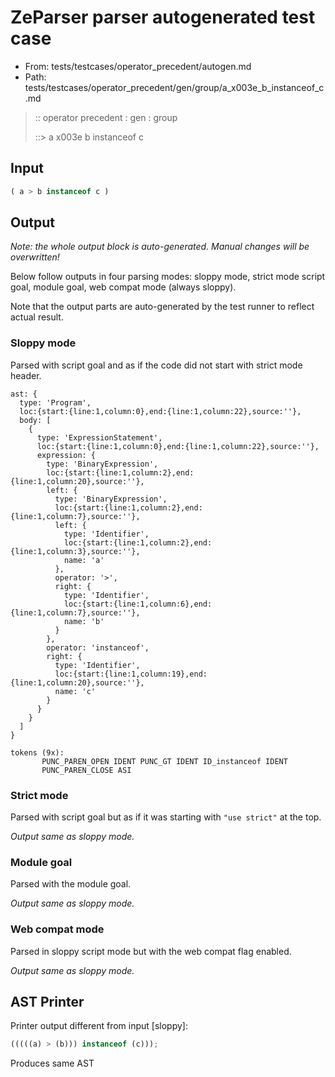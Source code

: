 # ZeParser parser autogenerated test case

- From: tests/testcases/operator_precedent/autogen.md
- Path: tests/testcases/operator_precedent/gen/group/a_x003e_b_instanceof_c.md

> :: operator precedent : gen : group
>
> ::> a x003e b instanceof c

## Input


`````js
( a > b instanceof c )
`````

## Output

_Note: the whole output block is auto-generated. Manual changes will be overwritten!_

Below follow outputs in four parsing modes: sloppy mode, strict mode script goal, module goal, web compat mode (always sloppy).

Note that the output parts are auto-generated by the test runner to reflect actual result.

### Sloppy mode

Parsed with script goal and as if the code did not start with strict mode header.

`````
ast: {
  type: 'Program',
  loc:{start:{line:1,column:0},end:{line:1,column:22},source:''},
  body: [
    {
      type: 'ExpressionStatement',
      loc:{start:{line:1,column:0},end:{line:1,column:22},source:''},
      expression: {
        type: 'BinaryExpression',
        loc:{start:{line:1,column:2},end:{line:1,column:20},source:''},
        left: {
          type: 'BinaryExpression',
          loc:{start:{line:1,column:2},end:{line:1,column:7},source:''},
          left: {
            type: 'Identifier',
            loc:{start:{line:1,column:2},end:{line:1,column:3},source:''},
            name: 'a'
          },
          operator: '>',
          right: {
            type: 'Identifier',
            loc:{start:{line:1,column:6},end:{line:1,column:7},source:''},
            name: 'b'
          }
        },
        operator: 'instanceof',
        right: {
          type: 'Identifier',
          loc:{start:{line:1,column:19},end:{line:1,column:20},source:''},
          name: 'c'
        }
      }
    }
  ]
}

tokens (9x):
       PUNC_PAREN_OPEN IDENT PUNC_GT IDENT ID_instanceof IDENT
       PUNC_PAREN_CLOSE ASI
`````

### Strict mode

Parsed with script goal but as if it was starting with `"use strict"` at the top.

_Output same as sloppy mode._

### Module goal

Parsed with the module goal.

_Output same as sloppy mode._

### Web compat mode

Parsed in sloppy script mode but with the web compat flag enabled.

_Output same as sloppy mode._

## AST Printer

Printer output different from input [sloppy]:

````js
(((((a) > (b))) instanceof (c)));
````

Produces same AST
